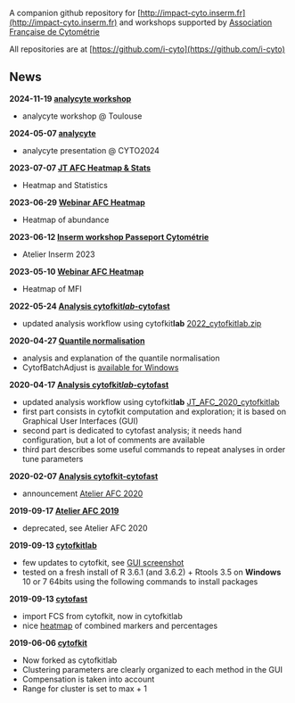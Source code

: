A companion github repository for [http://impact-cyto.inserm.fr](http://impact-cyto.inserm.fr) and workshops supported by [Association Française de Cytométrie](http://afcytometrie.fr)

All repositories are at [https://github.com/i-cyto](https://github.com/i-cyto)

## News

**2024-11-19 [analycyte workshop](posts/241119-Analycyte_Toulouse)**
  - analycyte workshop @ Toulouse

**2024-05-07 [analycyte](posts/240507-analycyte)**
  - analycyte presentation @ CYTO2024

**2023-07-07 [JT AFC Heatmap & Stats](posts/230707-jt_afc)**
  - Heatmap and Statistics

**2023-06-29 [Webinar AFC Heatmap](posts/230629-webinar_afc_heatmap)**
  - Heatmap of abundance

**2023-06-12 [Inserm workshop Passeport Cytométrie](posts/230612-atelier_inserm_2023)**
  - Atelier Inserm 2023

**2023-05-10 [Webinar AFC Heatmap](posts/230510-webinar_afc_heatmap)**
  - Heatmap of MFI

**2022-05-24 [Analysis cytofkit*lab*-cytofast](posts/200204-atelier_afc_2020)**
  - updated analysis workflow using cytofkit**lab** [2022_cytofkitlab.zip](posts/220524-atelier_inserm_2022/220524-cytofast_analysis_stuff.zip)

**2020-04-27 [Quantile normalisation](posts/200427-quantile_norm)**
  - analysis and explanation of the quantile normalisation
  - CytofBatchAdjust is [available for Windows](https://github.com/i-cyto/CytofBatchAdjust)

**2020-04-17 [Analysis cytofkit*lab*-cytofast](posts/200204-atelier_afc_2020)**
  - updated analysis workflow using cytofkit**lab** [JT_AFC_2020_cytofkitlab](posts/200204-atelier_afc_2020/JT_AFC_2020_cytofkitlab.html)
  - first part consists in cytofkit computation and exploration; it is based on Graphical User Interfaces (GUI)
  - second part is dedicated to cytofast analysis; it needs hand configuration, but a lot of comments are available
  - third part describes some useful commands to repeat analyses in order tune parameters

**2020-02-07 [Analysis cytofkit-cytofast](posts/200204-atelier_afc_2020)**
  - announcement [Atelier AFC 2020](https://afcytometrie.fr/jt-analyse-de-donnees-sophia-antipolis-fevrier-2020/)

**2019-09-17 [Atelier AFC 2019](posts/190917-atelier_afc_2019)**
  - deprecated, see Atelier AFC 2020

**2019-09-13 [cytofkit**lab**](https://github.com/i-cyto/cytofkitlab)**
  - few updates to cytofkit, see [GUI screenshot](https://i-cyto.github.io/images/cytofkit_GUI_190913.png)
  - tested on a fresh install of R 3.6.1 (and 3.6.2) + Rtools 3.5 on **Windows** 10 or 7 64bits using the following commands to install packages

**2019-09-13 [cytofast](https://github.com/i-cyto/cytofast)**
  - import FCS from cytofkit, now in cytofkitlab
  - nice [heatmap](https://i-cyto.github.io/images/heatmap_cytofast.png) of combined markers and percentages

**2019-06-06 [cytofkit](https://github.com/i-cyto/cytofkitlab)**
  - Now forked as cytofkitlab
  - Clustering parameters are clearly organized to each method in the GUI
  - Compensation is taken into account
  - Range for cluster is set to max + 1
